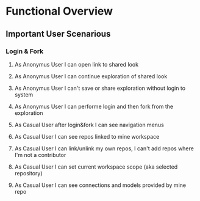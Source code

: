 # Functional Overview

## Important User Scenarious

### Login & Fork

1. As Anonymus User I can open link to shared look
1. As Anonymus User I can continue exploration of shared look
1. As Anonymus User I can't save or share exploration without login to system
1. As Anonymus User I can performe login and then fork from the exploration

1. As Casual User after login&fork I can see navigation menus
1. As Casual User I can see repos linked to mine workspace
1. As Casual User I can link/unlink my own repos, I can't add repos where I'm not a contributor
1. As Casual User I can set current workspace scope (aka selected repository)
1. As Casual User I can see connections and models provided by mine repo


